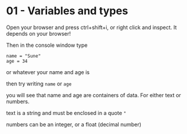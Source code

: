 # 01 - Variables and types

Open your browser and press ctrl+shift+i, or right click and inspect. It depends on your browser!

Then in the console window type

```
name = "Sune"
age = 34
```

or whatever your name and age is

then try writing `name` or `age`

you will see that name and age are containers of data. For either text or numbers.

text is a string and must be enclosed in a quote `"`

numbers can be an integer, or a float (decimal number)
